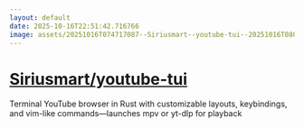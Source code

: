 ```yaml
---
layout: default
date: 2025-10-16T22:51:42.716766
image: assets/20251016T074717087--Siriusmart--youtube-tui--20251016T080107540--cropped.png
---
```


# [Siriusmart/youtube-tui](https://github.com/Siriusmart/youtube-tui)

Terminal YouTube browser in Rust with customizable layouts, keybindings, and vim-like commands—launches mpv or yt-dlp for playback
